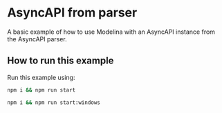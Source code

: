 # AsyncAPI from parser

A basic example of how to use Modelina with an AsyncAPI instance from the AsyncAPI parser.

## How to run this example
Run this example using:

```sh
npm i && npm run start
```
```sh
npm i && npm run start:windows
```